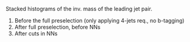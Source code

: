 Stacked histograms of the inv. mass of the leading jet pair.

1) Before the full preselection (only applying 4-jets req., no b-tagging)
2) After full preselection, before NNs
3) After cuts in NNs

